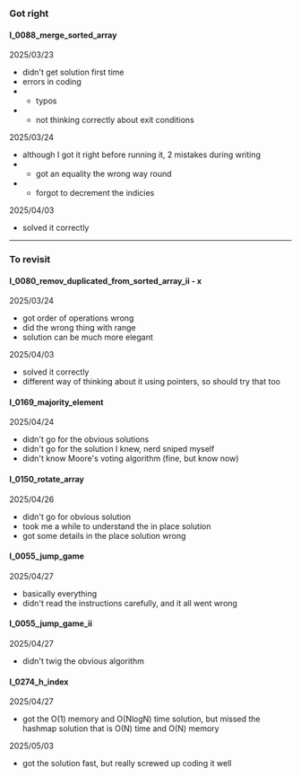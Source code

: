 ### Got right


#### l_0088_merge_sorted_array
2025/03/23
- didn't get solution first time
- errors in coding
- - typos
- - not thinking correctly about exit conditions

2025/03/24
- although I got it right before running it, 2 mistakes during writing
- - got an equality the wrong way round
- - forgot to decrement the indicies

2025/04/03
- solved it correctly

----------------

### To revisit

#### l_0080_remov_duplicated_from_sorted_array_ii - x
2025/03/24
- got order of operations wrong
- did the wrong thing with range
- solution can be much more elegant

2025/04/03
- solved it correctly
- different way of thinking about it using pointers, so should try that too

#### l_0169_majority_element
2025/04/24
- didn't go for the obvious solutions
- didn't go for the solution I knew, nerd sniped myself
- didn't know Moore's voting algorithm (fine, but know now)

#### l_0150_rotate_array
2025/04/26
- didn't go for obvious solution
- took me a while to understand the in place solution
- got some details in the place solution wrong

#### l_0055_jump_game
2025/04/27
- basically everything
- didn't read the instructions carefully, and it all went wrong

#### l_0055_jump_game_ii
2025/04/27
- didn't twig the obvious algorithm

#### l_0274_h_index
2025/04/27
- got the O(1) memory and O(NlogN) time solution, but missed the
hashmap solution that is O(N) time and O(N) memory

2025/05/03
- got the solution fast, but really screwed up coding it well
